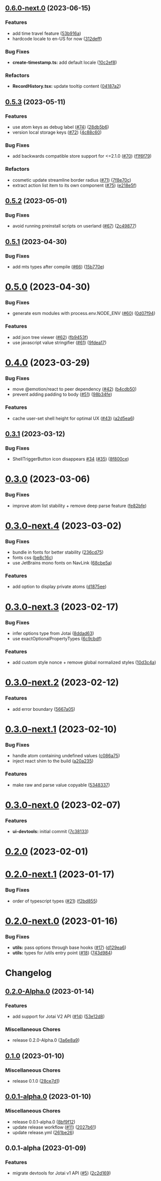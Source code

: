 ## [0.6.0-next.0](https://github.com/jotaijs/jotai-devtools/compare/v0.5.3...v0.6.0-next.0) (2023-06-15)

### Features

- add time travel feature
  ([53b916a](https://github.com/jotaijs/jotai-devtools/commit/53b916a1fc69182a64db06fbcd4eea08769c6538))
- hardcode locale to en-US for now
  ([312deff](https://github.com/jotaijs/jotai-devtools/commit/312deff99bbbb918d1885e4e144f3578d594fb92))

### Bug Fixes

- **create-timestamp.ts:** add default locale
  ([10c2ef8](https://github.com/jotaijs/jotai-devtools/commit/10c2ef832cda9a0bfffef77a91ee6ef7b65e40fd))

### Refactors

- **RecordHistory.tsx:** update tooltip content
  ([04187a2](https://github.com/jotaijs/jotai-devtools/commit/04187a2102b78142bf0af7835ef16a6d3c4d1460))

## [0.5.3](https://github.com/jotaijs/jotai-devtools/compare/v0.5.2...v0.5.3) (2023-05-11)

### Features

- use atom keys as debug label
  ([#74](https://github.com/jotaijs/jotai-devtools/issues/74))
  ([28db5b6](https://github.com/jotaijs/jotai-devtools/commit/28db5b674c9f1b4982945576ba55ec2577bcf5ee))
- version local storage keys
  ([#72](https://github.com/jotaijs/jotai-devtools/issues/72))
  ([4c88c60](https://github.com/jotaijs/jotai-devtools/commit/4c88c600a08808b6f47e51745b5de1118fe7515f))

### Bug Fixes

- add backwards compatible store support for <=2.1.0
  ([#70](https://github.com/jotaijs/jotai-devtools/issues/70))
  ([f1f6f79](https://github.com/jotaijs/jotai-devtools/commit/f1f6f7989de123d7fe013af4e9b62c9a9e11071e))

### Refactors

- cosmetic update streamline border radius
  ([#71](https://github.com/jotaijs/jotai-devtools/issues/71))
  ([7f8e70c](https://github.com/jotaijs/jotai-devtools/commit/7f8e70c3656cd46984beeda82286b4db93160ef3))
- extract action list item to its own component
  ([#75](https://github.com/jotaijs/jotai-devtools/issues/75))
  ([e218e5f](https://github.com/jotaijs/jotai-devtools/commit/e218e5f743100ec17e4c0361e9336405ec19021c))

## [0.5.2](https://github.com/jotaijs/jotai-devtools/compare/v0.5.1...v0.5.2) (2023-05-01)

### Bug Fixes

- avoid running preinstall scripts on userland
  ([#67](https://github.com/jotaijs/jotai-devtools/issues/67))
  ([2c49877](https://github.com/jotaijs/jotai-devtools/commit/2c49877d843d53f40ab7d339bfbb0559310422a0))

## [0.5.1](https://github.com/jotaijs/jotai-devtools/compare/v0.5.0...v0.5.1) (2023-04-30)

### Bug Fixes

- add mts types after compile
  ([#66](https://github.com/jotaijs/jotai-devtools/issues/66))
  ([15b770e](https://github.com/jotaijs/jotai-devtools/commit/15b770eb8e00b210d7fae2b9d5af53087252b738))

# [0.5.0](https://github.com/jotaijs/jotai-devtools/compare/v0.4.0...v0.5.0) (2023-04-30)

### Bug Fixes

- generate esm modules with process.env.NODE_ENV
  ([#60](https://github.com/jotaijs/jotai-devtools/issues/60))
  ([0d07f94](https://github.com/jotaijs/jotai-devtools/commit/0d07f9440814a04ff41a7471459bfb50ce0178db))

### Features

- add json tree viewer
  ([#62](https://github.com/jotaijs/jotai-devtools/issues/62))
  ([fb9453f](https://github.com/jotaijs/jotai-devtools/commit/fb9453fa1657f6357c236001c7977de7c2f4fa79))
- use javascript value stringifier
  ([#61](https://github.com/jotaijs/jotai-devtools/issues/61))
  ([9fdea17](https://github.com/jotaijs/jotai-devtools/commit/9fdea173b91056e573bba4ceabe1db091bf2b121))

# [0.4.0](https://github.com/jotaijs/jotai-devtools/compare/v0.3.1...v0.4.0) (2023-03-29)

### Bug Fixes

- move @emotion/react to peer dependency
  ([#42](https://github.com/jotaijs/jotai-devtools/issues/42))
  ([b4cdb50](https://github.com/jotaijs/jotai-devtools/commit/b4cdb50e9751cec092d6192a059d1b10e0819d89))
- prevent adding padding to body
  ([#51](https://github.com/jotaijs/jotai-devtools/issues/51))
  ([98b34fe](https://github.com/jotaijs/jotai-devtools/commit/98b34feaa1eed75518d14d1e6f82667c32318e8b))

### Features

- cache user-set shell height for optimal UX
  ([#43](https://github.com/jotaijs/jotai-devtools/issues/43))
  ([a2d5ea6](https://github.com/jotaijs/jotai-devtools/commit/a2d5ea6211c4d2bf316f8dcbd59dc463eeaa4a94))

## [0.3.1](https://github.com/jotaijs/jotai-devtools/compare/v0.3.0...v0.3.1) (2023-03-12)

### Bug Fixes

- ShellTriggerButton icon disappears
  [#34](https://github.com/jotaijs/jotai-devtools/issues/34)
  ([#35](https://github.com/jotaijs/jotai-devtools/issues/35))
  ([8f800ce](https://github.com/jotaijs/jotai-devtools/commit/8f800ce1b3f43cc87a7a9474fb9e1ade943b6f22))

# [0.3.0](https://github.com/jotaijs/jotai-devtools/compare/v0.3.0-next.4...v0.3.0) (2023-03-06)

### Bug Fixes

- improve atom list stability + remove deep parse feature
  ([fe82bfe](https://github.com/jotaijs/jotai-devtools/commit/fe82bfe4e5d1b69366bc8ca4f5f1f612a32209e1))

# [0.3.0-next.4](https://github.com/jotai-labs/jotai-devtools/compare/v0.3.0-next.3...v0.3.0-next.4) (2023-03-02)

### Bug Fixes

- bundle in fonts for better stability
  ([236cd75](https://github.com/jotai-labs/jotai-devtools/commit/236cd75c82add160635b0ded2fa2e0bfadc60e71))
- fonts css
  ([be8c16c](https://github.com/jotai-labs/jotai-devtools/commit/be8c16ccab78a0b9153b2a6c655d4f840547c73c))
- use JetBrains mono fonts on NavLink
  ([68cbe5a](https://github.com/jotai-labs/jotai-devtools/commit/68cbe5a4427ed1b5ea1bb968c1554a50f5ce1127))

### Features

- add option to display private atoms
  ([d1875ee](https://github.com/jotai-labs/jotai-devtools/commit/d1875ee58ca2faa49512e30d1efc17f10b93de3b))

# [0.3.0-next.3](https://github.com/jotai-labs/jotai-devtools/compare/v0.3.0-next.2...v0.3.0-next.3) (2023-02-17)

### Bug Fixes

- infer options type from Jotai
  ([8ddad63](https://github.com/jotai-labs/jotai-devtools/commit/8ddad63821ce825b8871a14e7a6cc37eb2c93622))
- use exactOptionalPropertyTypes
  ([6c9cbdf](https://github.com/jotai-labs/jotai-devtools/commit/6c9cbdffa020e9f15e1e0198d18eefae0b2e4f28))

### Features

- add custom style nonce + remove global normalized styles
  ([10d3c4a](https://github.com/jotai-labs/jotai-devtools/commit/10d3c4a93494bd27fc16d1607cc42ea3f2e00ae4))

# [0.3.0-next.2](https://github.com/jotai-labs/jotai-devtools/compare/v0.3.0-next.1...v0.3.0-next.2) (2023-02-12)

### Features

- add error boundary
  ([5667a05](https://github.com/jotai-labs/jotai-devtools/commit/5667a059da325ee8d0452e5d097d4eb14ab97c5e))

# [0.3.0-next.1](https://github.com/jotai-labs/jotai-devtools/compare/v0.3.0-next.0...v0.3.0-next.1) (2023-02-10)

### Bug Fixes

- handle atom containing undefined values
  ([c086a75](https://github.com/jotai-labs/jotai-devtools/commit/c086a75ed92066c78a3d42f5b3e5b924576bbee5))
- inject react shim to the build
  ([a20a235](https://github.com/jotai-labs/jotai-devtools/commit/a20a2355b08193fc4f8cde6dec85602ead7229df))

### Features

- make raw and parse value copyable
  ([5348337](https://github.com/jotai-labs/jotai-devtools/commit/5348337530177f8db80e53d0d35e339cd78ad84c))

# [0.3.0-next.0](https://github.com/jotai-labs/jotai-devtools/compare/v0.2.0...v0.3.0-next.0) (2023-02-07)

### Features

- **ui-devtools:** initial commit
  ([7c38133](https://github.com/jotai-labs/jotai-devtools/commit/7c38133a360c0c97db6406becdc1bf939e1001e7))

# [0.2.0](https://github.com/jotai-labs/jotai-devtools/compare/v0.2.0-next.1...v0.2.0) (2023-02-01)

# [0.2.0-next.1](https://github.com/jotai-labs/jotai-devtools/compare/v0.2.0-next.0...v0.2.0-next.1) (2023-01-17)

### Bug Fixes

- order of typescript types
  ([#21](https://github.com/jotai-labs/jotai-devtools/issues/21))
  ([f2bd855](https://github.com/jotai-labs/jotai-devtools/commit/f2bd85562c4db09caab071f8f7a6db177aae2487))

# [0.2.0-next.0](https://github.com/jotai-labs/jotai-devtools/compare/v0.2...v0.2.0-next.0) (2023-01-16)

### Bug Fixes

- **utils:** pass options through base hooks
  ([#17](https://github.com/jotai-labs/jotai-devtools/issues/17))
  ([d129ea6](https://github.com/jotai-labs/jotai-devtools/commit/d129ea693ae5a5f649081195ad7940aa0e0218be))
- **utils:** types for /utils entry point
  ([#18](https://github.com/jotai-labs/jotai-devtools/issues/18))
  ([743d984](https://github.com/jotai-labs/jotai-devtools/commit/743d984bcb78e8c6eeaecd2e9f15f3cba3215c45))

# Changelog

## [0.2.0-Alpha.0](https://github.com/jotai-labs/jotai-devtools/compare/v0.1.0...v0.2.0-Alpha.0) (2023-01-14)

### Features

- add support for Jotai V2 API
  ([#14](https://github.com/jotai-labs/jotai-devtools/issues/14))
  ([53e12d8](https://github.com/jotai-labs/jotai-devtools/commit/53e12d840ed5964f302c471354aa58a0016a85cd))

### Miscellaneous Chores

- release 0.2.0-Alpha.0
  ([3a6e8a9](https://github.com/jotai-labs/jotai-devtools/commit/3a6e8a9b910b0f980a946c5d4cb390b23443ecf9))

## [0.1.0](https://github.com/jotai-labs/jotai-devtools/compare/v0.0.1-alpha.0...v0.1.0) (2023-01-10)

### Miscellaneous Chores

- release 0.1.0
  ([28ce7d1](https://github.com/jotai-labs/jotai-devtools/commit/28ce7d1b83af442298147668a45751f1f4b058ea))

## [0.0.1-alpha.0](https://github.com/jotai-labs/jotai-devtools/compare/v0.0.1-alpha...v0.0.1-alpha.0) (2023-01-10)

### Miscellaneous Chores

- release 0.0.1-alpha.0
  ([8bf9f12](https://github.com/jotai-labs/jotai-devtools/commit/8bf9f1274ca0ce6be02cdd97b5adbcdfa8fea105))
- update release workflow
  ([#11](https://github.com/jotai-labs/jotai-devtools/issues/11))
  ([2027b61](https://github.com/jotai-labs/jotai-devtools/commit/2027b61444a506cb729ea926eb184a954b229122))
- update release.yml
  ([261be26](https://github.com/jotai-labs/jotai-devtools/commit/261be268c53de1c865aa3a2b7cbee6470ad940cf))

## 0.0.1-alpha (2023-01-09)

### Features

- migrate devtools for Jotai v1 API
  ([#5](https://github.com/jotai-labs/jotai-devtools/issues/5))
  ([2c2d169](https://github.com/jotai-labs/jotai-devtools/commit/2c2d1694d26f39f0b1e70209e2d2cdeca403664a))
